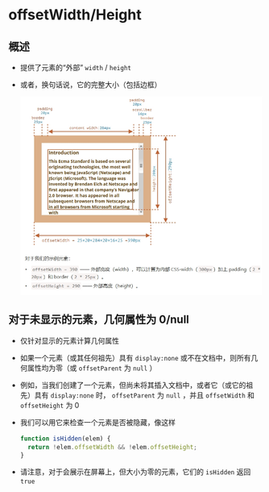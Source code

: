 # offsetWidth/Height

## 概述

+ 提供了元素的“外部” `width` / `height`
+ 或者，换句话说，它的完整大小（包括边框）

  ![alt text](images/offsetWidth与Height.png)

## 对于未显示的元素，几何属性为 0/null

+ 仅针对显示的元素计算几何属性

+ 如果一个元素（或其任何祖先）具有 `display:none` 或不在文档中，则所有几何属性均为零（或 `offsetParent` 为 `null` ）

+ 例如，当我们创建了一个元素，但尚未将其插入文档中，或者它（或它的祖先）具有 `display:none` 时， `offsetParent` 为 `null` ，并且 `offsetWidth` 和 `offsetHeight` 为 0

+ 我们可以用它来检查一个元素是否被隐藏，像这样

  ```js
  function isHidden(elem) {
    return !elem.offsetWidth && !elem.offsetHeight;
  }
  ```

+ 请注意，对于会展示在屏幕上，但大小为零的元素，它们的 `isHidden` 返回 `true`
